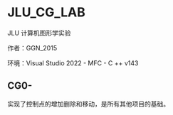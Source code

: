 # JLU_CG_LAB
 JLU 计算机图形学实验

作者：GGN\_2015

环境：Visual Studio 2022 - MFC - C ++ v143

## CG0-

实现了控制点的增加删除和移动，是所有其他项目的基础。



